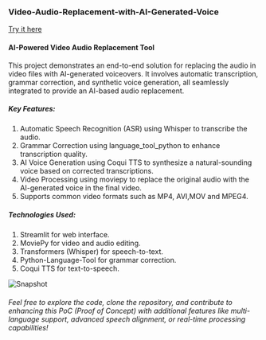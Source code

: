 ### Video-Audio-Replacement-with-AI-Generated-Voice 
[Try it here](https://video-audio-replacement-with-ai-generated-voice-epkwkwwuse8gob.streamlit.app/)

#### AI-Powered Video Audio Replacement Tool
This project demonstrates an end-to-end solution for replacing the audio in video files with AI-generated voiceovers. It involves automatic transcription, grammar correction, and synthetic voice generation, all seamlessly integrated to provide an AI-based audio replacement.

##### Key Features:
1. Automatic Speech Recognition (ASR) using Whisper to transcribe the audio.
2. Grammar Correction using language_tool_python to enhance transcription quality.
3. AI Voice Generation using Coqui TTS to synthesize a natural-sounding voice based on corrected transcriptions.
4. Video Processing using moviepy to replace the original audio with the AI-generated voice in the final video.
5. Supports common video formats such as MP4, AVI,MOV and MPEG4.
##### Technologies Used:
1. Streamlit for web interface.
2. MoviePy for video and audio editing.
3. Transformers (Whisper) for speech-to-text.
4. Python-Language-Tool for grammar correction.
5. Coqui TTS for text-to-speech.

   
![Snapshot](https://github.com/user-attachments/assets/e2304c2c-b409-4522-a076-034bccc5a19f)

###### Feel free to explore the code, clone the repository, and contribute to enhancing this PoC (Proof of Concept) with additional features like multi-language support, advanced speech alignment, or real-time processing capabilities!
